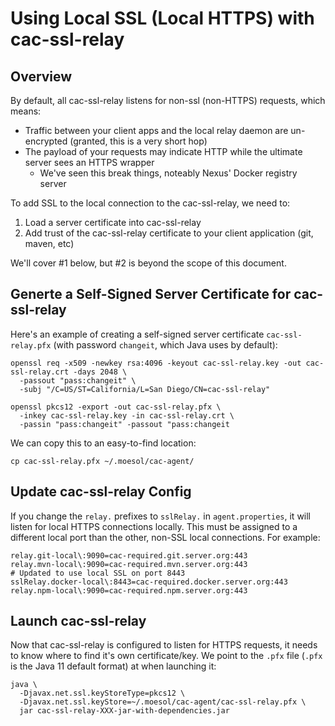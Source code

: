 Using Local SSL (Local HTTPS) with cac-ssl-relay
================

Overview
----------------

By default, all cac-ssl-relay listens for non-ssl (non-HTTPS) requests, which means:

* Traffic between your client apps and the local relay daemon are un-encrypted (granted, this is a very short hop)
* The payload of your requests may indicate HTTP while the ultimate server sees an HTTPS wrapper
	* We've seen this break things, noteably Nexus' Docker registry server

To add SSL to the local connection to the cac-ssl-relay, we need to:

1. Load a server certificate into cac-ssl-relay
2. Add trust of the cac-ssl-relay certificate to your client application (git, maven, etc)

We'll cover #1 below, but #2 is beyond the scope of this document.


Generte a Self-Signed Server Certificate for cac-ssl-relay 
----------------

Here's an example of creating a self-signed server certificate `cac-ssl-relay.pfx` (with password `changeit`, which Java uses by default):

	openssl req -x509 -newkey rsa:4096 -keyout cac-ssl-relay.key -out cac-ssl-relay.crt -days 2048 \
	  -passout "pass:changeit" \
	  -subj "/C=US/ST=California/L=San Diego/CN=cac-ssl-relay"

	openssl pkcs12 -export -out cac-ssl-relay.pfx \
	  -inkey cac-ssl-relay.key -in cac-ssl-relay.crt \
	  -passin "pass:changeit" -passout "pass:changeit

We can copy this to an easy-to-find location:

	cp cac-ssl-relay.pfx ~/.moesol/cac-agent/


Update cac-ssl-relay Config
----------------

If you change the `relay.` prefixes to `sslRelay.` in `agent.properties`,
it will listen for local HTTPS connections locally. This must be assigned
to a different local port than the other, non-SSL local connections.
For example:

	relay.git-local\:9090=cac-required.git.server.org:443
	relay.mvn-local\:9090=cac-required.mvn.server.org:443
	# Updated to use local SSL on port 8443
	sslRelay.docker-local\:8443=cac-required.docker.server.org:443
	relay.npm-local\:9090=cac-required.npm.server.org:443



Launch cac-ssl-relay
----------------

Now that cac-ssl-relay is configured to listen for HTTPS requests, it needs to know where
to find it's own certificate/key. We point to the `.pfx` file (`.pfx` is the Java 11 default format) at when launching it:

	java \
	  -Djavax.net.ssl.keyStoreType=pkcs12 \
	  -Djavax.net.ssl.keyStore=~/.moesol/cac-agent/cac-ssl-relay.pfx \
	  jar cac-ssl-relay-XXX-jar-with-dependencies.jar

